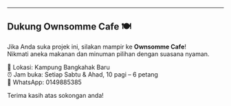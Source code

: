 ---

## Dukung Ownsomme Cafe 🍽️

Jika Anda suka projek ini, silakan mampir ke **Ownsomme Cafe**!  
Nikmati aneka makanan dan minuman pilihan dengan suasana nyaman.

📍 Lokasi: Kampung Bangkahak Baru  
⏰ Jam buka: Setiap Sabtu & Ahad, 10 pagi – 6 petang  
📱 WhatsApp: 0149885385

Terima kasih atas sokongan anda!

